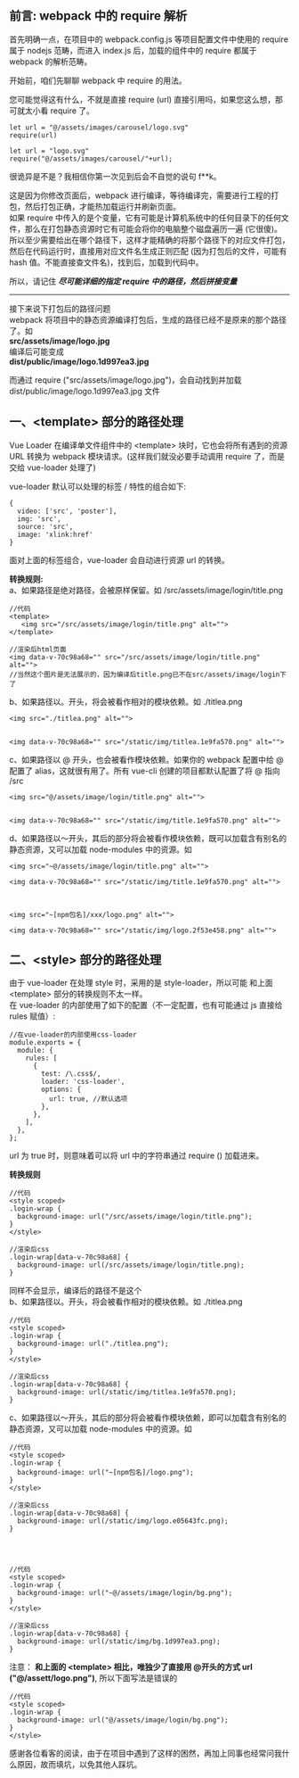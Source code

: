 ## 前言: webpack 中的 require 解析

首先明确一点，在项目中的 webpack.config.js 等项目配置文件中使用的 require 属于 nodejs 范畴，而进入 index.js 后，加载的组件中的 require 都属于 webpack 的解析范畴。

开始前，咱们先聊聊 webpack 中 require 的用法。

您可能觉得这有什么，不就是直接 require (url) 直接引用吗，如果您这么想，那可就太小看 require 了。

```
let url = "@/assets/images/carousel/logo.svg"
require(url)    

let url = "logo.svg"
require("@/assets/images/carousel/"+url); 
```

很诡异是不是？我相信你第一次见到后会不自觉的说句 f\*\*k。

这是因为你修改页面后，webpack 进行编译，等待编译完，需要进行工程的打包，然后打包正确，才能热加载运行并刷新页面。\
如果 require 中传入的是个变量，它有可能是计算机系统中的任何目录下的任何文件，那么在打包静态资源时它有可能会将你的电脑整个磁盘遍历一遍 (它很傻)。所以至少需要给出在哪个路径下，这样才能精确的将那个路径下的对应文件打包，然后在代码运行时，直接用对应文件名生成正则匹配 (因为打包后的文件，可能有 hash 值。不能直接查文件名)，找到后，加载到代码中。

所以，请记住 ***尽可能详细的指定 require 中的路径，然后拼接变量***

***

接下来说下打包后的路径问题\
webpack 将项目中的静态资源编译打包后，生成的路径已经不是原来的那个路径了。如\
**src/assets/image/logo.jpg**\
编译后可能变成\
**dist/public/image/logo.1d997ea3.jpg**

而通过 require ("src/assets/image/logo.jpg")，会自动找到并加载 dist/public/image/logo.1d997ea3.jpg 文件

## 一、\<template> 部分的路径处理

Vue Loader 在编译单文件组件中的 \<template> 块时，它也会将所有遇到的资源 URL 转换为 webpack 模块请求。(这样我们就没必要手动调用 require 了，而是交给 vue-loader 处理了)

vue-loader 默认可以处理的标签 / 特性的组合如下:

```
{
  video: ['src', 'poster'],
  img: 'src',   
  source: 'src',  
  image: 'xlink:href'
}
```

面对上面的标签组合，vue-loader 会自动进行资源 url 的转换。

**转换规则:**\
a、如果路径是绝对路径，会被原样保留。如 /src/assets/image/login/title.png

```
//代码
<template>
   <img src="/src/assets/image/login/title.png" alt="">
</template>

//渲染后html页面
<img data-v-70c98a68="" src="/src/assets/image/login/title.png" alt="">
//当然这个图片是无法展示的，因为编译后title.png已不在src/assets/image/login下了
```

b、如果路径以。开头，将会被看作相对的模块依赖。如 ./titlea.png

```
<img src="./titlea.png" alt="">


<img data-v-70c98a68="" src="/static/img/titlea.1e9fa570.png" alt="">
```

c、如果路径以 @ 开头，也会被看作模块依赖。如果你的 webpack 配置中给 @ 配置了 alias，这就很有用了。所有 vue-cli 创建的项目都默认配置了将 @ 指向 /src

```
<img src="@/assets/image/login/title.png" alt="">


<img data-v-70c98a68="" src="/static/img/title.1e9fa570.png" alt="">
```

d、如果路径以～开头，其后的部分将会被看作模块依赖，既可以加载含有别名的静态资源，又可以加载 node-modules 中的资源。如

```
<img src="~@/assets/image/login/title.png" alt="">

<img data-v-70c98a68="" src="/static/img/title.1e9fa570.png" alt="">



<img src="~[npm包名]/xxx/logo.png" alt="">

<img data-v-70c98a68="" src="/static/img/logo.2f53e458.png" alt="">
```

## 二、\<style> 部分的路径处理

由于 vue-loader 在处理 style 时，采用的是 style-loader，所以可能 和上面 \<template> 部分的转换规则不太一样。\
在 vue-loader 的内部使用了如下的配置（不一定配置，也有可能通过 js 直接给 rules 赋值）:

```
//在vue-loader的内部使用css-loader
module.exports = {
  module: {
    rules: [
      {
        test: /\.css$/,
        loader: 'css-loader',
        options: {  
          url: true, //默认选项
        },
      },
    ],
  },
};
```

url 为 true 时，则意味着可以将 url 中的字符串通过 require () 加载进来。

**转换规则**

```
//代码
<style scoped>
.login-wrap {
  background-image: url("/src/assets/image/login/title.png");
}
</style>

//渲染后css
.login-wrap[data-v-70c98a68] {
  background-image: url(/src/assets/image/login/title.png);
}
```

同样不会显示，编译后的路径不是这个\
b、如果路径以。开头，将会被看作相对的模块依赖。如 ./titlea.png

```
//代码
<style scoped>
.login-wrap {
  background-image: url("./titlea.png");
}
</style>

//渲染后css
.login-wrap[data-v-70c98a68] {
  background-image: url(/static/img/titlea.1e9fa570.png);
}
```

c、如果路径以～开头，其后的部分将会被看作模块依赖，即可以加载含有别名的静态资源，又可以加载 node-modules 中的资源。如

```
//代码
<style scoped>
.login-wrap {
  background-image: url("~[npm包名]/logo.png");
}
</style>

//渲染后css
.login-wrap[data-v-70c98a68] {
  background-image: url(/static/img/logo.e05643fc.png);
}




//代码
<style scoped>
.login-wrap {
  background-image: url("~@/assets/image/login/bg.png");
}
</style>

//渲染后css
.login-wrap[data-v-70c98a68] {
  background-image: url(/static/img/bg.1d997ea3.png);
}
```

注意： **和上面的 \<template> 相比，唯独少了直接用 @开头的方式 url ("@/assett/logo.png")**, 所以下面写法是错误的

```
//代码
<style scoped>
.login-wrap {
  background-image: url("@/assets/image/login/bg.png");
}
</style>
```

感谢各位看客的阅读，由于在项目中遇到了这样的困然，再加上同事也经常问我什么原因，故而填坑，以免其他人踩坑。
